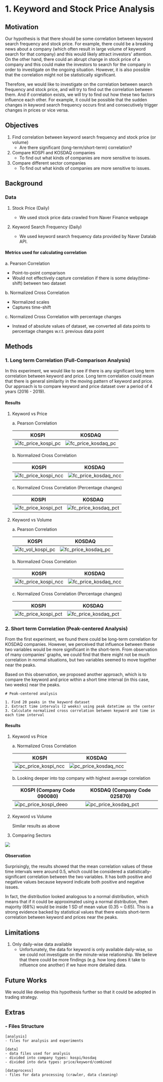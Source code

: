 # 1. Keyword and Stock Price Analysis



## Motivation
Our hypothesis is that there should be some correlation between keyword search frequency and stock price.
For example, there could be a breaking news about a company (which often result in large volume of keyword search for that company)
and this would likely attract investors' attention. On the other hand, there could an abrupt change in stock price of a company and 
this could make the investors to search for the company in order to investigate on the ongoing situation.
However, it is also possible that the correlation might not be statistically significant.

Therefore, we would like to investigate on the correlation between search frequency and stock price, 
and will try to find out the correlation between them. And if correlation exists, we will try to find out how these two factors
influence each other. For example, it could be possible that the sudden changes in keyword search frequency 
occurs first and consecutively trigger changes in prices or vice versa.

## Objectives
1. Find correlation between keyword search frequency and stock price (or volume)
    - Are there significant (long-term/short-term) correlation?
2. Compare KOSPI and KOSDAQ companies
    - To find out what kinds of companies are more sensitive to issues.
3. Compare different sector companies
    - To find out what kinds of companies are more sensitive to issues.

## Background
### Data
1. Stock Price (Daily)
   - We used stock price data crawled from Naver Finance webpage

2. Keyword Search Frequency (Daily)
   - We used keyword search frequency data provided by Naver Datalab API.

#### Metrics used for calculating correlation
a. Pearson Correlation
  - Point-to-point comparison
  - Would not effectively capture correlation if there is some delay(time-shift) between two dataset

b. Normalized Cross Correlation
  - Normalized scales 
  - Captures time-shift
  
c. Normalized Cross Correlation with percentage changes
  - Instead of absolute values of dataset, we converted all data points to percentage changes w.r.t. previous data point 
 
## Methods
### 1. Long term Correlation (Full-Comparison Analysis)

In this experiment, we would like to see if there is any significant long term correlation between keyword and price.
Long term correlation could mean that there is general similarity in the moving pattern of keyword and price.
Our approach is to compare keyword and price dataset over a period of 4 years (2016 - 2019).
  
#### Results
  1. Keyword vs Price
      
      a. Pearson Correlation
      
      | KOSPI | KOSDAQ | 
      | ----- | ------ |
      | ![fc_price_kospi_pc](./img/fc_price_kospi_pc.png) | ![fc_price_kosdaq_pc](./img/fc_price_kosdaq_pc.png)  |

      b. Normalized Cross Correlation
      
      | KOSPI | KOSDAQ | 
      | ----- | ------ |
      | ![fc_price_kospi_ncc](./img/fc_price_kospi_ncc.png) | ![fc_price_kosdaq_ncc](./img/fc_price_kosdaq_ncc.png)  |
      
      c. Normalized Cross Correlation (Percentage changes)
      
      | KOSPI | KOSDAQ | 
      | ----- | ------ |
      | ![fc_price_kospi_pct](./img/fc_price_kospi_pct.png) | ![fc_price_kosdaq_pct](./img/fc_price_kosdaq_pct.png)  |
  
  2. Keyword vs Volume
  
      a. Pearson Correlation
      
      | KOSPI | KOSDAQ | 
      | ----- | ------ |
      | ![fc_vol_kospi_pc](./img/fc_vol_kospi_pc.png) | ![fc_price_kosdaq_pc](./img/fc_vol_kospi_pc.png)  |

      b. Normalized Cross Correlation
      
      | KOSPI | KOSDAQ | 
      | ----- | ------ |
      | ![fc_price_kospi_ncc](./img/fc_vol_kospi_ncc.png) | ![fc_price_kosdaq_ncc](./img/fc_vol_kosdaq_ncc.png)  |
      
      c. Normalized Cross Correlation (Percentage changes)
      
      | KOSPI | KOSDAQ | 
      | ----- | ------ |
      | ![fc_price_kospi_pct](./img/fc_vol_kospi_pct.png) | ![fc_price_kosdaq_pct](./img/fc_vol_kosdaq_pct.png)  |
  

### 2. Short term Correlation (Peak-centered Analysis)

From the first experiment, we found there could be long-term correlation for KOSDAQ companies.
However, we perceived that influence between these two variables would be more significant in the short-term.
From observation of many companies' graphs, we could find that there might not be much correlation in normal situations,
but two variables seemed to move together near the peaks.

Based on this observation, we proposed another approach, which is to compare the keyword and price within a short time interval 
(in this case, two weeks) near the peaks.

```
# Peak-centered analysis

1. Find 20 peaks in the keyword dataset 
2. Extract time intervals (2 weeks) using peak datetime as the center
3. Calculate normalized cross correlation between keyword and time in each time interval
```


#### Results

  1. Keyword vs Price

      a. Normalized Cross Correlation
      
      | KOSPI | KOSDAQ | 
      | ----- | ------ |
      | ![pc_price_kospi_ncc](./img/pc_price_kospi_ncc.png) | ![pc_price_kosdaq_ncc](./img/pc_price_kosdaq_ncc.png)  |
      
      b. Looking deeper into top company with highest average correlation
      
      | KOSPI (Company Code 090080) | KOSDAQ (Company Code 025870) | 
      | ----- | ------ |
      | ![pc_price_kospi_deeo](./img/pc_price_kospi_deep.png) | ![pc_price_kosdaq_pct](./img/pc_price_kosdaq_deep.png)  |

  2. Keyword vs Volume
  
     Similar results as above
  
  3. Comparing Sectors
  
  ![](./img/pc_price_sectors.png)

#### Observation
Surprisingly, the results showed that the mean correlation values of these time intervals were around 0.5, 
which could be considered a statistically-significant correlation between the two variables.
It has both positive and negative values because keyword indicate both positive and negative issues.

In fact, the distribution looked analogous to a normal distribution, which means that if it could be approximated
using a normal distribution, then majority (68%) would be inside 1 SD of mean value (0.35 ~ 0.65). 
This is a strong evidence backed by statistical values that there exists short-term correlation between keyword
and prices near the peaks.


## Limitations
1. Only daily-wise data available
    - Unfortunately, the data for keyword is only available daily-wise, so we could not investigate on the minute-wise
    relationship. We believe that there could be more findings (e.g. how long does it take to influence one another) 
    if we have more detailed data.

## Future Works
We would like develop this hypothesis further so that it could be adopted in trading strategy.


## Extras
### - Files Structure
```
[analysis]
- files for analysis and experiments

[data]
- data files used for analysis
- divided into company types: kospi/kosdaq
- divided into data types: price/keyword/combined

[dataprocess]
- files for data processing (crawler, data cleaning)
```